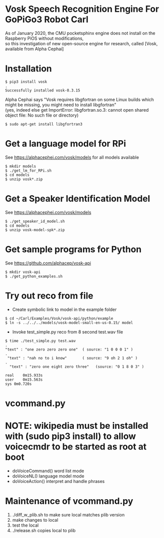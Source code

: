 # Vosk Speech Recognition Engine For GoPiGo3 Robot Carl

As of January 2020, the CMU pocketsphinx engine does not install on the Raspberry PiOS without modifications,  
so this investigation of new open-source engine for research, called [Vosk, available from Alpha Cephai]


# Installation

```
$ pip3 install vosk
.
Successfully installed vosk-0.3.15
```
Alpha Cephai says "Vosk requires libgfortran on some Linux builds which might be missing, you might need to install libgfortran"  
(yes, indeed else get ImportError: libgfortran.so.3: cannot open shared object file: No such file or directory)

```
$ sudo apt-get install libgfortran3
```

# Get a language model for RPi

See https://alphacephei.com/vosk/models for all models available

```
$ mkdir models
$ ./get_lm_for_RPi.sh
$ cd models
$ unzip vosk*.zip
```

# Get a Speaker Identification Model 

See https://alphacephei.com/vosk/models

```
$ ./get_speaker_id_model.sh
$ cd models
$ unzip vosk-model-spk*.zip
```

# Get sample programs for Python

See https://github.com/alphacep/vosk-api

```
$ mkdir vosk-api
$ ./get_python_examples.sh
```

# Try out reco from file

- Create symbolic link to model in the example folder

```
$ cd ~/Carl/Examples/Vosk/vosk-api/python/example
$ ln -s ../../../models/vosk-model-small-en-us-0.15/ model
```

- Invoke test_simple.py reco from 8 second test.wav file

```
$ time ./test_simple.py test.wav
.
"text" : "one zero zero zero one"  ( source: "1 0 0 0 1" )
.
 "text" : "nah no to i know"       ( source: "9 oh 2 1 oh" )
.
  "text" : "zero one eight zero three"   (source: "0 1 8 0 3" )

real	0m15.933s
user	0m15.563s
sys	0m0.720s
```


# vcommand.py
# NOTE: wikipedia must be installed with (sudo pip3 install) to allow voicecmdr to be started as root at boot
- doVoiceCommand()  word list mode
- doVoiceNL()       language model mode
- doVoiceAction()   interpret and handle phrases

# Maintenance of vcommand.py
1) ./diff_w_plib.sh   to make sure local matches plib version
2) make changes to local
3) test the local
4) ./release.sh   copies local to plib


